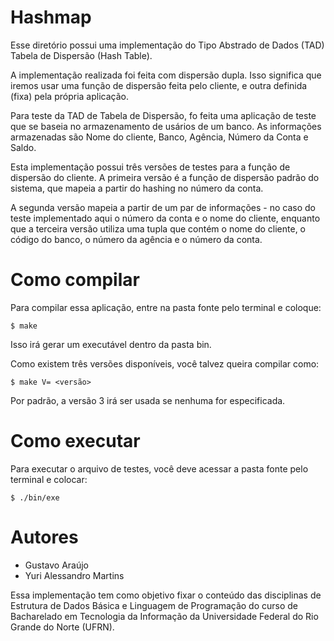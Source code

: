 # Hashmap #
Esse diretório possui uma implementação do Tipo Abstrado de Dados (TAD) 
Tabela de Dispersão (Hash Table).

A implementação realizada foi feita com dispersão dupla. Isso significa que iremos
usar uma função de dispersão feita pelo cliente, e outra definida (fixa) pela
própria aplicação.

Para teste da TAD de Tabela de Dispersão, fo feita uma aplicação de teste que se baseia
no armazenamento de usários de um banco. As informações armazenadas são Nome do cliente,
Banco, Agência, Número da Conta e Saldo.

Esta implementação possui três versões de testes para a função de dispersão do cliente.
A primeira versão é a função de dispersão padrão do sistema, que mapeia a partir
do hashing no número da conta.

A segunda versão mapeia a partir de um par de informações - no caso do teste 
implementado aqui o número da conta e o nome do cliente, enquanto
que a terceira versão utiliza uma tupla que contém
o nome do cliente, o código do banco, o número da agência e o número da conta.

# Como compilar #
Para compilar essa aplicação, entre na pasta fonte pelo terminal e coloque:

    $ make

Isso irá gerar um executável dentro da pasta bin.

Como existem três versões disponíveis, você talvez queira compilar como:
    
    $ make V= <versão> 

Por padrão, a versão 3 irá ser usada se nenhuma for especificada.

# Como executar #

Para executar o arquivo de testes, você deve acessar a pasta fonte pelo terminal e colocar:

    $ ./bin/exe


# Autores #
- Gustavo Araújo
- Yuri Alessandro Martins



Essa implementação tem como objetivo fixar o conteúdo das disciplinas de 
Estrutura de Dados Básica e Linguagem de Programação do curso de Bacharelado em 
Tecnologia da Informação da Universidade Federal do Rio Grande do Norte (UFRN).